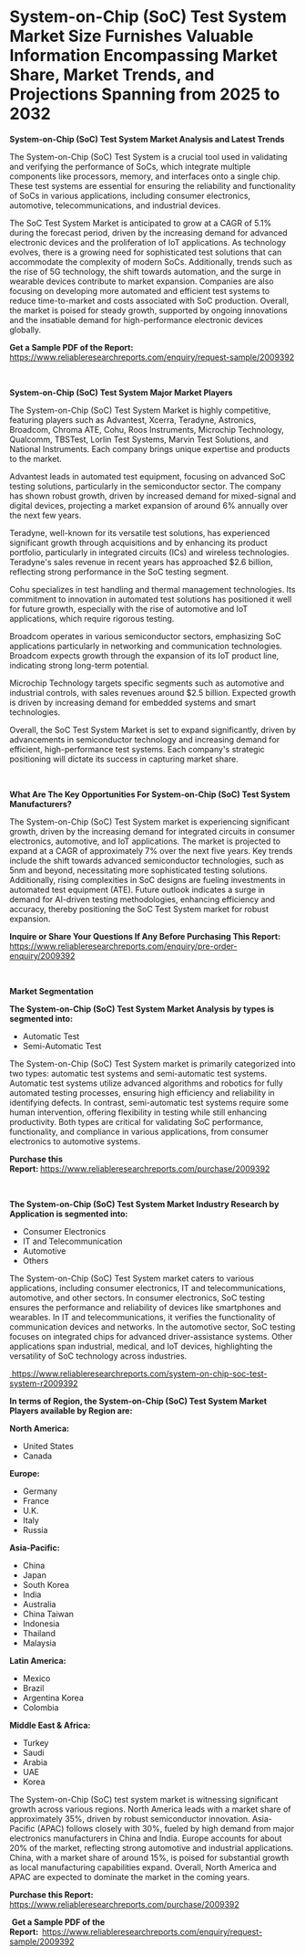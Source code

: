 <p><h1>System-on-Chip (SoC) Test System Market Size Furnishes Valuable Information Encompassing Market Share, Market Trends, and Projections Spanning from 2025 to 2032</h1></p><p><strong>System-on-Chip (SoC) Test System Market Analysis and Latest Trends</strong></p>
<p><p>The System-on-Chip (SoC) Test System is a crucial tool used in validating and verifying the performance of SoCs, which integrate multiple components like processors, memory, and interfaces onto a single chip. These test systems are essential for ensuring the reliability and functionality of SoCs in various applications, including consumer electronics, automotive, telecommunications, and industrial devices.</p><p>The SoC Test System Market is anticipated to grow at a CAGR of 5.1% during the forecast period, driven by the increasing demand for advanced electronic devices and the proliferation of IoT applications. As technology evolves, there is a growing need for sophisticated test solutions that can accommodate the complexity of modern SoCs. Additionally, trends such as the rise of 5G technology, the shift towards automation, and the surge in wearable devices contribute to market expansion. Companies are also focusing on developing more automated and efficient test systems to reduce time-to-market and costs associated with SoC production. Overall, the market is poised for steady growth, supported by ongoing innovations and the insatiable demand for high-performance electronic devices globally.</p></p>
<p><strong>Get a Sample PDF of the Report:&nbsp;</strong> <a href="https://www.reliableresearchreports.com/enquiry/request-sample/2009392?utm_campaign=3430&utm_medium=2&utm_source=Github&utm_content=ia&utm_term=12042025&utm_id=system-on-chip-soc-test-system">https://www.reliableresearchreports.com/enquiry/request-sample/2009392</a></p>
<p>&nbsp;</p>
<p><strong>System-on-Chip (SoC) Test System Major Market Players</strong></p>
<p><p>The System-on-Chip (SoC) Test System Market is highly competitive, featuring players such as Advantest, Xcerra, Teradyne, Astronics, Broadcom, Chroma ATE, Cohu, Roos Instruments, Microchip Technology, Qualcomm, TBSTest, Lorlin Test Systems, Marvin Test Solutions, and National Instruments. Each company brings unique expertise and products to the market. </p><p>Advantest leads in automated test equipment, focusing on advanced SoC testing solutions, particularly in the semiconductor sector. The company has shown robust growth, driven by increased demand for mixed-signal and digital devices, projecting a market expansion of around 6% annually over the next few years. </p><p>Teradyne, well-known for its versatile test solutions, has experienced significant growth through acquisitions and by enhancing its product portfolio, particularly in integrated circuits (ICs) and wireless technologies. Teradyne's sales revenue in recent years has approached $2.6 billion, reflecting strong performance in the SoC testing segment.</p><p>Cohu specializes in test handling and thermal management technologies. Its commitment to innovation in automated test solutions has positioned it well for future growth, especially with the rise of automotive and IoT applications, which require rigorous testing.</p><p>Broadcom operates in various semiconductor sectors, emphasizing SoC applications particularly in networking and communication technologies. Broadcom expects growth through the expansion of its IoT product line, indicating strong long-term potential.</p><p>Microchip Technology targets specific segments such as automotive and industrial controls, with sales revenues around $2.5 billion. Expected growth is driven by increasing demand for embedded systems and smart technologies. </p><p>Overall, the SoC Test System Market is set to expand significantly, driven by advancements in semiconductor technology and increasing demand for efficient, high-performance test systems. Each company's strategic positioning will dictate its success in capturing market share.</p></p>
<p>&nbsp;</p>
<p><strong>What Are The Key Opportunities For System-on-Chip (SoC) Test System Manufacturers?</strong></p>
<p><p>The System-on-Chip (SoC) Test System market is experiencing significant growth, driven by the increasing demand for integrated circuits in consumer electronics, automotive, and IoT applications. The market is projected to expand at a CAGR of approximately 7% over the next five years. Key trends include the shift towards advanced semiconductor technologies, such as 5nm and beyond, necessitating more sophisticated testing solutions. Additionally, rising complexities in SoC designs are fueling investments in automated test equipment (ATE). Future outlook indicates a surge in demand for AI-driven testing methodologies, enhancing efficiency and accuracy, thereby positioning the SoC Test System market for robust expansion.</p></p>
<p><strong>Inquire or Share Your Questions If Any Before Purchasing This Report:</strong> <a href="https://www.reliableresearchreports.com/enquiry/pre-order-enquiry/2009392?utm_campaign=3430&utm_medium=2&utm_source=Github&utm_content=ia&utm_term=12042025&utm_id=system-on-chip-soc-test-system">https://www.reliableresearchreports.com/enquiry/pre-order-enquiry/2009392</a></p>
<p>&nbsp;</p>
<p><strong>Market Segmentation</strong></p>
<p><strong>The System-on-Chip (SoC) Test System Market Analysis by types is segmented into:</strong></p>
<p><ul><li>Automatic Test</li><li>Semi-Automatic Test</li></ul></p>
<p><p>The System-on-Chip (SoC) Test System market is primarily categorized into two types: automatic test systems and semi-automatic test systems. Automatic test systems utilize advanced algorithms and robotics for fully automated testing processes, ensuring high efficiency and reliability in identifying defects. In contrast, semi-automatic test systems require some human intervention, offering flexibility in testing while still enhancing productivity. Both types are critical for validating SoC performance, functionality, and compliance in various applications, from consumer electronics to automotive systems.</p></p>
<p><strong>Purchase this Report:&nbsp;</strong><a href="https://www.reliableresearchreports.com/purchase/2009392?utm_campaign=3430&utm_medium=2&utm_source=Github&utm_content=ia&utm_term=12042025&utm_id=system-on-chip-soc-test-system">https://www.reliableresearchreports.com/purchase/2009392</a></p>
<p>&nbsp;</p>
<p><strong>The System-on-Chip (SoC) Test System Market Industry Research by Application is segmented into:</strong></p>
<p><ul><li>Consumer Electronics</li><li>IT and Telecommunication</li><li>Automotive</li><li>Others</li></ul></p>
<p><p>The System-on-Chip (SoC) Test System market caters to various applications, including consumer electronics, IT and telecommunications, automotive, and other sectors. In consumer electronics, SoC testing ensures the performance and reliability of devices like smartphones and wearables. In IT and telecommunications, it verifies the functionality of communication devices and networks. In the automotive sector, SoC testing focuses on integrated chips for advanced driver-assistance systems. Other applications span industrial, medical, and IoT devices, highlighting the versatility of SoC technology across industries.</p></p>
<p><a href="https://www.reliableresearchreports.com/system-on-chip-soc-test-system-r2009392?utm_campaign=3430&utm_medium=2&utm_source=Github&utm_content=ia&utm_term=12042025&utm_id=system-on-chip-soc-test-system">&nbsp;https://www.reliableresearchreports.com/system-on-chip-soc-test-system-r2009392</a></p>
<p><strong>In terms of Region, the System-on-Chip (SoC) Test System Market Players available by Region are:</strong></p>
<p>
    <p> <strong> North America: </strong>
        <ul>
            <li>United States</li>
            <li>Canada</li>
        </ul>
        </p> 
    <p> <strong> Europe: </strong>
        <ul>
            <li>Germany</li>
            <li>France</li>
            <li>U.K.</li>
            <li>Italy</li>
            <li>Russia</li>
        </ul>
        </p> 
    <p> <strong> Asia-Pacific: </strong>
        <ul>
            <li>China</li>
            <li>Japan</li>
            <li>South Korea</li>
            <li>India</li>
            <li>Australia</li>
            <li>China Taiwan</li>
            <li>Indonesia</li>
            <li>Thailand</li>
            <li>Malaysia</li>
        </ul>
        </p> 
    <p> <strong> Latin America: </strong>
        <ul>
            <li>Mexico</li>
            <li>Brazil</li>
            <li>Argentina Korea</li>
            <li>Colombia</li>
        </ul>
        </p> 
    <p> <strong> Middle East & Africa: </strong>
        <ul>
            <li>Turkey</li>
            <li>Saudi</li>
            <li>Arabia</li>
            <li>UAE</li>
            <li>Korea</li>
        </ul>
    </p>
    </p>
<p><p>The System-on-Chip (SoC) test system market is witnessing significant growth across various regions. North America leads with a market share of approximately 35%, driven by robust semiconductor innovation. Asia-Pacific (APAC) follows closely with 30%, fueled by high demand from major electronics manufacturers in China and India. Europe accounts for about 20% of the market, reflecting strong automotive and industrial applications. China, with a market share of around 15%, is poised for substantial growth as local manufacturing capabilities expand. Overall, North America and APAC are expected to dominate the market in the coming years.</p></p>
<p><strong>Purchase this Report: </strong><a href="https://www.reliableresearchreports.com/purchase/2009392?utm_campaign=3430&utm_medium=2&utm_source=Github&utm_content=ia&utm_term=12042025&utm_id=system-on-chip-soc-test-system">https://www.reliableresearchreports.com/purchase/2009392</a></p>
<p>&nbsp;<strong>Get a Sample PDF of the Report:&nbsp;&nbsp;</strong><a href="https://www.reliableresearchreports.com/enquiry/request-sample/2009392?utm_campaign=3430&utm_medium=2&utm_source=Github&utm_content=ia&utm_term=12042025&utm_id=system-on-chip-soc-test-system">https://www.reliableresearchreports.com/enquiry/request-sample/2009392</a></p>
<p><strong></strong></p>
<p><p></p><p></p><p></p></p>